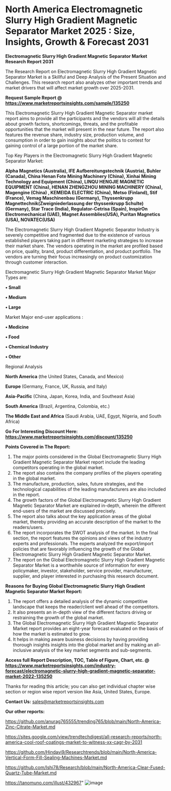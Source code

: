 # North America Electromagnetic Slurry High Gradient Magnetic Separator Market 2025 : Size, Insights, Growth & Forecast 2031

<strong>Electromagnetic Slurry High Gradient Magnetic Separator Market Research Report 2031</strong>

The Research Report on Electromagnetic Slurry High Gradient Magnetic Separator Market is a Skillful and Deep Analysis of the Present Situation and Challenges. This research report also analyzes other important trends and market drivers that will affect market growth over 2025-2031.

<strong>Request Sample Report @ <a href=https://www.marketreportsinsights.com/sample/135250>https://www.marketreportsinsights.com/sample/135250</a></strong>

This Electromagnetic Slurry High Gradient Magnetic Separator market report aims to provide all the participants and the vendors will all the details about growth factors, shortcomings, threats, and the profitable opportunities that the market will present in the near future. The report also features the revenue share, industry size, production volume, and consumption in order to gain insights about the politics to contest for gaining control of a large portion of the market share.

Top Key Players in the Electromagnetic Slurry High Gradient Magnetic Separator Market:

<strong>Alpha Magnetics (Australia), IFE Aufbereitungstechnik (Austria), Buhler (Canada), China Henan Fote Mining Machinery (China), Xinhai Mining Technology and Equipment (China), LINQU HENGJIE MAGNETIC EQUIPMENT (China), HENAN ZHENGZHOU MINING MACHINERY (China), Magengine (China) , KEMEIDA ELECTRIC (China), Metso (Finland), Stif (France), Vemag Maschinenbau (Germany), Thyssenkrupp Magnettechnik(Zweigniederlassung der thyssenkrupp Schulte) (Germany), Star Trace (India), Regulator-Cetrisa (Spain), InspirOn Electromechanical (UAE), Magnet Assemblies(USA), Puritan Magnetics (USA), NOVATEC(USA)</strong>

The Electromagnetic Slurry High Gradient Magnetic Separator Industry is severely competitive and fragmented due to the existence of various established players taking part in different marketing strategies to increase their market share. The vendors operating in the market are profiled based on price, quality, brand, product differentiation, and product portfolio. The vendors are turning their focus increasingly on product customization through customer interaction.

Electromagnetic Slurry High Gradient Magnetic Separator Market Major Types are:

<strong>• Small

• Medium

• Large</strong>

Market Major end-user applications :

<strong>• Medicine

• Food

• Chemical Industry

• Other</strong>

Regional Analysis

</u><strong><b>North America</b></strong> (the United States, Canada, and Mexico)

<strong><b>Europe </b></strong>(Germany, France, UK, Russia, and Italy)

<strong><b>Asia-Pacific</b></strong> (China, Japan, Korea, India, and Southeast Asia)

<strong><b>South America</b></strong> (Brazil, Argentina, Colombia, etc.)

<strong><b>The Middle East and Africa</b></strong> (Saudi Arabia, UAE, Egypt, Nigeria, and South Africa)

<strong>Go For Interesting Discount Here: <a href=https://www.marketreportsinsights.com/discount/135250>https://www.marketreportsinsights.com/discount/135250</a></strong>

<strong>Points Covered in The Report:</strong>
<ol>
  <li>The major points considered in the Global Electromagnetic Slurry High Gradient Magnetic Separator Market report include the leading competitors operating in the global market.</li>
  <li>The report also contains the company profiles of the players operating in the global market.</li>
  <li>The manufacture, production, sales, future strategies, and the technological capabilities of the leading manufacturers are also included in the report.</li>
  <li>The growth factors of the Global Electromagnetic Slurry High Gradient Magnetic Separator Market are explained in-depth, wherein the different end-users of the market are discussed precisely.</li>
  <li>The report also talks about the key application areas of the global market, thereby providing an accurate description of the market to the readers/users.</li>
  <li>The report incorporates the SWOT analysis of the market. In the final section, the report features the opinions and views of the industry experts and professionals. The experts analyzed the export/import policies that are favorably influencing the growth of the Global Electromagnetic Slurry High Gradient Magnetic Separator Market.</li>
  <li>The report on the Global Electromagnetic Slurry High Gradient Magnetic Separator Market is a worthwhile source of information for every policymaker, investor, stakeholder, service provider, manufacturer, supplier, and player interested in purchasing this research document.</li>
</ol>
<strong>Reasons for Buying Global Electromagnetic Slurry High Gradient Magnetic Separator Market Report:</strong>

<ol>
  <li>The report offers a detailed analysis of the dynamic competitive landscape that keeps the reader/client well ahead of the competitors.</li>
  <li>It also presents an in-depth view of the different factors driving or restraining the growth of the global market.</li>
  <li>The Global Electromagnetic Slurry High Gradient Magnetic Separator Market report provides an eight-year forecast evaluated on the basis of how the market is estimated to grow.</li>
  <li>It helps in making aware business decisions by having providing thorough insights insights into the global market and by making an all-inclusive analysis of the key market segments and sub-segments.</li>
</ol>
<strong>Access full Report Description, TOC, Table of Figure, Chart, etc. @ <a href=https://www.marketreportsinsights.com/industry-forecast/electromagnetic-slurry-high-gradient-magnetic-separator-market-2022-135250>https://www.marketreportsinsights.com/industry-forecast/electromagnetic-slurry-high-gradient-magnetic-separator-market-2022-135250</a></strong>


Thanks for reading this article; you can also get individual chapter wise section or region wise report version like Asia, United States, Europe.

<strong>Contact Us:</strong>
sales@marketreportsinsights.com

<strong>Our other reports:</strong>

<a href=https://github.com/anurag765555/trending765/blob/main/North-America-Zinc-Citrate-Market.md>https://github.com/anurag765555/trending765/blob/main/North-America-Zinc-Citrate-Market.md</a>

<a href=https://sites.google.com/view/trendtechdigest/all-research-reports/north-america-cool-roof-coatings-market-to-witness-xx-cagr-by-2031>https://sites.google.com/view/trendtechdigest/all-research-reports/north-america-cool-roof-coatings-market-to-witness-xx-cagr-by-2031</a>

<a href=https://github.com/Hindavi9/Researchtrends/blob/main/North-America-Vertical-Form-Fill-Sealing-Machines-Market.md>https://github.com/Hindavi9/Researchtrends/blob/main/North-America-Vertical-Form-Fill-Sealing-Machines-Market.md</a>

<a href=https://github.com/Ishi78/Research/blob/main/North-America-Clear-Fused-Quartz-Tube-Market.md>https://github.com/Ishi78/Research/blob/main/North-America-Clear-Fused-Quartz-Tube-Market.md</a>

<a href=https://tanomuno.com/illust/432967>https://tanomuno.com/illust/432967</a>"
![image](https://github.com/user-attachments/assets/3e70dccd-f618-4732-81be-7832330b36c3)
